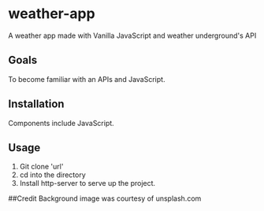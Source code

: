 # weather-app

A weather app made with Vanilla JavaScript and weather underground's API

## Goals
To become familiar with an APIs and JavaScript.

## Installation
Components include JavaScript.

## Usage
1. Git clone 'url'
2. cd into the directory
3. Install http-server to serve up the project.

##Credit
Background image was courtesy of unsplash.com
